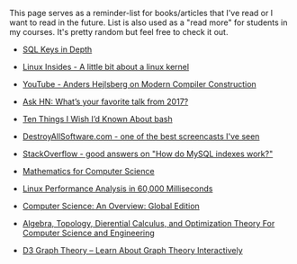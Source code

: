 This page serves as a reminder-list for books/articles that I've read or I want to read in the future.
List is also used as a "read more" for students in my courses. It's pretty random but feel free to check it out.


* [SQL Keys in Depth](https://begriffs.com/posts/2018-01-01-sql-keys-in-depth.html)

* [Linux Insides - A little bit about a linux kernel](https://github.com/0xAX/linux-insides)

* [YouTube - Anders Hejlsberg on Modern Compiler Construction](https://www.youtube.com/watch?v=wSdV1M7n4gQ)

* [Ask HN: What’s your favorite talk from 2017?](https://news.ycombinator.com/item?id=16045859)

* [Ten Things I Wish I’d Known About bash](https://zwischenzugs.com/2018/01/06/ten-things-i-wish-id-known-about-bash/)

* [DestroyAllSoftware.com - one of the best screencasts I've seen](https://www.destroyallsoftware.com/screencasts/catalog)

* [StackOverflow - good answers on "How do MySQL indexes work?"](https://stackoverflow.com/questions/3567981/how-do-mysql-indexes-work)

* [Mathematics for Computer Science](https://courses.csail.mit.edu/6.042/spring17/mcs.pdf)

* [Linux Performance Analysis in 60,000 Milliseconds](https://medium.com/netflix-techblog/linux-performance-analysis-in-60-000-milliseconds-accc10403c55)

* [Computer Science: An Overview: Global Edition](https://www.amazon.com/Computer-Science-Overview-Global/dp/1292061162/ref=dp_ob_image_bk)

* [Algebra, Topology, Dierential Calculus, and Optimization Theory For Computer Science and Engineering](https://www.cis.upenn.edu/~jean/math-basics.pdf)

* [D3 Graph Theory – Learn About Graph Theory Interactively](https://mrpandey.github.io/d3graphTheory/index.html)
